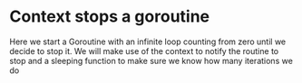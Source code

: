# Context stops a goroutine

Here we start a Goroutine with an infinite loop counting from zero until  we decide 
to stop it. We will make use of the context to notify the routine to stop and a 
sleeping function to make sure we know how many iterations we do